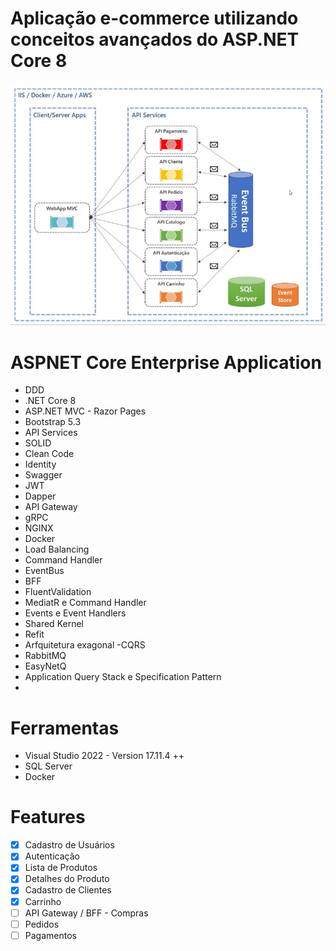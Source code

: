 # Aplicação e-commerce utilizando conceitos avançados do ASP.NET Core 8 

![Modelo da Arquitetura proposta](https://raw.githubusercontent.com/jeffreysSharp/aspnet-core-enterprise-application/refs/heads/develop/images/01-architecturemap.JPG)

# ASPNET Core Enterprise Application
- DDD
- .NET Core 8 
- ASP.NET MVC - Razor Pages 
- Bootstrap 5.3
- API Services
- SOLID
- Clean Code
- Identity 
- Swagger
- JWT
- Dapper
- API Gateway 
- gRPC
- NGINX
- Docker
- Load Balancing
- Command Handler 
- EventBus
- BFF
- FluentValidation
- MediatR e Command Handler
- Events e Event Handlers
- Shared Kernel
- Refit
- Arfquitetura exagonal
 -CQRS
- RabbitMQ
- EasyNetQ
- Application Query Stack e Specification Pattern
- 

# Ferramentas
- Visual Studio 2022 - Version 17.11.4 ++
- SQL Server
- Docker

# Features
- [x] Cadastro de Usuários
- [x] Autenticação
- [x] Lista de Produtos
- [x] Detalhes do Produto
- [X] Cadastro de Clientes
- [X] Carrinho
- [ ] API Gateway / BFF - Compras 
- [ ] Pedidos
- [ ] Pagamentos
